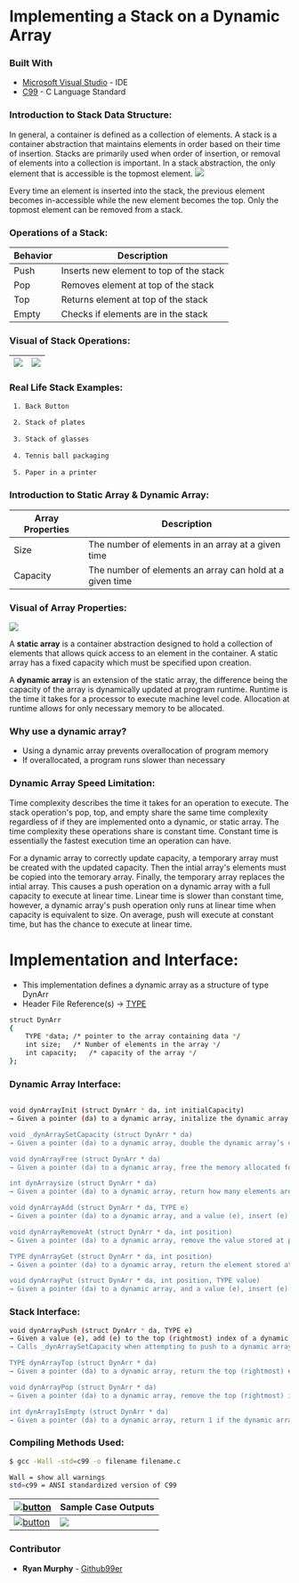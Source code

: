# Implementing a Stack on a Dynamic Array
### Built With
* [Microsoft Visual Studio](https://visualstudio.microsoft.com/pl/) - IDE
* [C99](https://en.wikipedia.org/wiki/C99) - C Language Standard

###



### Introduction to Stack Data Structure:

In general, a container is defined as a collection of elements. A stack is a container abstraction that maintains elements in order based on their time of insertion. Stacks are primarily used when order of insertion, or removal of elements into a collection is important. In a stack abstraction, the only element that is accessible is the topmost element. 
![](stacktop.png)

Every time an element is inserted into the stack, the previous element becomes in-accessible while the new element becomes the top. Only the topmost element can be removed from a stack.

### Operations of a Stack:

| Behavior | Description |
| ------ | ------ |
| Push | Inserts new element to top of the stack |            
| Pop | Removes element at top of the stack |   
| Top | Returns element at top of the stack |
| Empty| Checks if elements are in the stack |

### Visual of Stack Operations:      

![](stackoperations.png)           |  ![](stacktop.png)
:-------------------------:|:-------------------------:
### Real Life Stack Examples:
```sh
 1. Back Button 
 
 2. Stack of plates 
 
 3. Stack of glasses    
 
 4. Tennis ball packaging  
 
 5. Paper in a printer 
```
### Introduction to Static Array & Dynamic Array:


| Array Properties | Description |
| ------ | ------ |
| Size | The number of elements in an array at a given time  |
| Capacity | The number of elements an array can hold at a given time |

### Visual of Array Properties:
![](sizecap.png)    

A **static array** is a container abstraction designed to hold a collection of elements that allows quick access to an element in the container. A static array has a fixed capacity which must be specified upon creation. 

A **dynamic array** is an extension of the static array, the difference being the capacity of the array is dynamically updated at program runtime. Runtime is the time it takes for a processor to execute machine level code. Allocation at runtime allows for only necessary memory to be allocated.

### Why use a dynamic array?
- Using a dynamic array prevents overallocation of program memory
- If overallocated, a program runs slower than necessary

### Dynamic Array Speed Limitation:
Time complexity describes the time it takes for an operation to execute. The stack operation's pop, top, and empty share the same time complexity regardless of if they are implemented onto a dynamic, or static array. The time complexity these operations share is constant time. Constant time is essentially the fastest execution time an operation can have.

For a dynamic array to correctly update capacity, a temporary array must be created with the updated capacity. Then the intial array's elements must be copied into the temorary array. Finally, the temporary array replaces the intial array. This causes a push operation on a dynamic array with a full capacity to execute at linear time. Linear time is slower than constant time, however, a dynamic array's push operation only runs at linear time when capacity is equivalent to size. On average, push will execute at constant time, but has the chance to execute at linear time.


# Implementation and Interface:

- This implementation defines a dynamic array as a structure of type DynArr
- Header File Reference(s) → [TYPE](dynArray.h)
```sh
struct DynArr
{
	TYPE *data;	/* pointer to the array containing data */
	int size;	/* Number of elements in the array */
	int capacity;	/* capacity of the array */
};

```



### Dynamic Array Interface:
```sh

void dynArrayInit (struct DynArr * da, int initialCapacity)
→ Given a pointer (da) to a dynamic array, initalize the dynamic array's capacity to initialCapacity

void _dynArraySetCapacity (struct DynArr * da)
→ Given a pointer (da) to a dynamic array, double the dynamic array’s current capacity

void dynArrayFree (struct DynArr * da)
→ Given a pointer (da) to a dynamic array, free the memory allocated for the dynamic array

int dynArraysize (struct DynArr * da)
→ Given a pointer (da) to a dynamic array, return how many elements are in the dynamic array

void dynArrayAdd (struct DynArr * da, TYPE e)
→ Given a pointer (da) to a dynamic array, and a value (e), insert (e) at the end of the dynamic array

void dynArrayRemoveAt (struct DynArr * da, int position)
→ Given a pointer (da) to a dynamic array, remove the value stored at position

TYPE dynArrayGet (struct DynArr * da, int position)
→ Given a pointer (da) to a dynamic array, return the element stored at position

void dynArrayPut (struct DynArr * da, int position, TYPE value)
→ Given a pointer (da) to a dynamic array, and a value (e), insert (e) into the dynamic array at position
```


### Stack Interface:



```sh
void dynArrayPush (struct DynArr * da, TYPE e) 
→ Given a value (e), add (e) to the top (rightmost) index of a dynamic array given the dynamic array's pointer (da)
→ Calls _dynArraySetCapacity when attempting to push to a dynamic array at full capacity

TYPE dynArrayTop (struct DynArr * da) 
→ Given a pointer (da) to a dynamic array, return the top (rightmost) element of the dynamic array

void dynArrayPop (struct DynArr * da) 
→ Given a pointer (da) to a dynamic array, remove the top (rightmost) index of the given dynamic array

int dynArrayIsEmpty (struct DynArr * da) 
→ Given a pointer (da) to a dynamic array, return 1 if the dynamic array contains zero elements and return 0 if not
```

### Compiling Methods Used:

```sh
$ gcc -Wall -std=c99 -o filename filename.c 

Wall = show all warnings
std=c99 = ANSI standardized version of C99

```



| [![button](sourcebutton.png)](https://github.com/github99er/DynamicArrayStack/blob/master/dynamicArray.c) | **Sample Case Outputs** |
| ------ | ------ |
| [![button](testFILEBUTTON.png)](https://github.com/github99er/DynamicArrayStack/blob/master/testDynArray.c)   |![](TESTSTACK.PNG) |            
### Contributor

* **Ryan Murphy** - [Github99er](https://github.com/Github99er)

##


